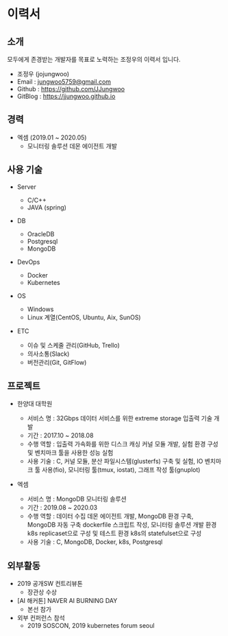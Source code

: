 # 이력서

## 소개

모두에게 존경받는 개발자를 목표로 노력하는 조정우의 이력서 입니다.

- 조정우 (jojungwoo)
- Email : jungwoo5759@gmail.com
- Github : https://github.com/JJungwoo
- GitBlog : https://jjungwoo.github.io

## 경력
- 엑셈 (2019.01 ~ 2020.05)
  - 모니터링 솔루션 데몬 에이전트 개발
  
## 사용 기술
- Server 
  - C/C++
  - JAVA (spring)
  
- DB
  - OracleDB
  - Postgresql
  - MongoDB

- DevOps
  - Docker
  - Kubernetes
  
- OS
  - Windows
  - Linux 계열(CentOS, Ubuntu, Aix, SunOS)
  
- ETC
  - 이슈 및 스케줄 관리(GitHub, Trello)
  - 의사소통(Slack)
  - 버전관리(Git, GitFlow)
  
  
## 프로젝트

- 한양대 대학원
  - 서비스 명 : 32Gbps 데이터 서비스를 위한 extreme storage 입출력 기술 개발
  - 기간 : 2017.10 ~ 2018.08
  - 수행 역할 : 입출력 가속화를 위한 디스크 캐싱 커널 모듈 개발, 실험 환경 구성 및 벤치마크 툴을 사용한 성능 실험
  - 사용 기술 : C, 커널 모듈, 분산 파일시스템(glusterfs) 구축 및 실험, IO 벤치마크 툴 사용(fio), 모니터링 툴(tmux, iostat), 그래프 작성 툴(gnuplot)

- 엑셈
  - 서비스 명 : MongoDB 모니터링 솔루션
  - 기간 : 2019.08 ~ 2020.03
  - 수행 역할 : 데이터 수집 데몬 에이전트 개발, MongoDB 환경 구축, MongoDB 자동 구축 dockerfile 스크립트 작성, 모니터링 솔루션 개발 환경 k8s replicaset으로 구성 및 테스트 환경 k8s의 statefulset으로 구성
  - 사용 기술 : C, MongoDB, Docker, k8s, Postgresql

## 외부활동

- 2019 공개SW 컨트리뷰톤
  - 장관상 수상
- [AI 해커톤] NAVER AI BURNING DAY
  - 본선 참가
- 외부 컨퍼런스 참석
  - 2019 SOSCON, 2019 kubernetes forum seoul


